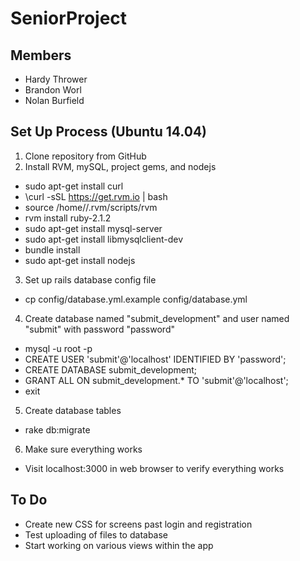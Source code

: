 # SeniorProject

## Members
- Hardy Thrower
- Brandon Worl
- Nolan Burfield

## Set Up Process (Ubuntu 14.04)
1. Clone repository from GitHub
2. Install RVM, mySQL, project gems, and nodejs
  - sudo apt-get install curl
  - \curl -sSL https://get.rvm.io | bash
  - source /home/<user>/.rvm/scripts/rvm
  - rvm install ruby-2.1.2
  - sudo apt-get install mysql-server
  - sudo apt-get install libmysqlclient-dev
  - bundle install
  - sudo apt-get install nodejs
3. Set up rails database config file
  - cp config/database.yml.example config/database.yml
4. Create database named "submit_development" and user named "submit" with password "password"
  - mysql -u root -p
  - CREATE USER 'submit'@'localhost' IDENTIFIED BY 'password';
  - CREATE DATABASE submit_development;
  - GRANT ALL ON submit_development.* TO 'submit'@'localhost';
  - exit
5. Create database tables
  - rake db:migrate
6. Make sure everything works
  - Visit localhost:3000 in web browser to verify everything works

## To Do
- Create new CSS for screens past login and registration
- Test uploading of files to database
- Start working on various views within the app
